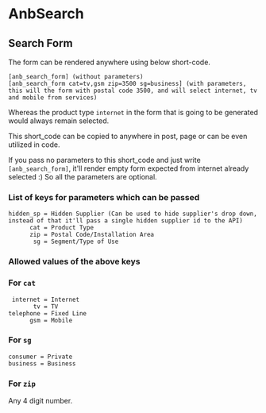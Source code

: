 # AnbSearch

## Search Form
The form can be rendered anywhere using below short-code.

```
[anb_search_form] (without parameters)
[anb_search_form cat=tv,gsm zip=3500 sg=business] (with parameters, this will the form with postal code 3500, and will select internet, tv and mobile from services)
```

Whereas the product type `internet` in the form that is going to be generated would always remain selected.

This short_code can be copied to anywhere in post, page or can be even utilized in code.

If you pass no parameters to this short_code and just write `[anb_search_form]`,
it'll render empty form expected from internet already selected :) So all the parameters are optional.

### List of keys for parameters which can be passed
```text
hidden_sp = Hidden Supplier (Can be used to hide supplier's drop down, instead of that it'll pass a single hidden supplier id to the API) 
      cat = Product Type
      zip = Postal Code/Installation Area
       sg = Segment/Type of Use
```

### Allowed values of the above keys

### For `cat`
```text
 internet = Internet
       tv = TV
telephone = Fixed Line
      gsm = Mobile 
```

### For `sg`
```text
consumer = Private
business = Business 
```

### For `zip`
Any 4 digit number.
